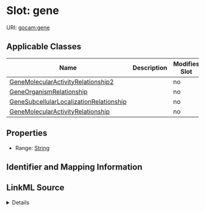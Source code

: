 

# Slot: gene

URI: [gocam:gene](http://w3id.org/ontogpt/gocam/gene)



<!-- no inheritance hierarchy -->





## Applicable Classes

| Name | Description | Modifies Slot |
| --- | --- | --- |
| [GeneMolecularActivityRelationship2](GeneMolecularActivityRelationship2.md) |  |  no  |
| [GeneOrganismRelationship](GeneOrganismRelationship.md) |  |  no  |
| [GeneSubcellularLocalizationRelationship](GeneSubcellularLocalizationRelationship.md) |  |  no  |
| [GeneMolecularActivityRelationship](GeneMolecularActivityRelationship.md) |  |  no  |







## Properties

* Range: [String](String.md)





## Identifier and Mapping Information








## LinkML Source

<details>
```yaml
name: gene
alias: gene
domain_of:
- GeneOrganismRelationship
- GeneMolecularActivityRelationship
- GeneMolecularActivityRelationship2
- GeneSubcellularLocalizationRelationship
range: string

```
</details>